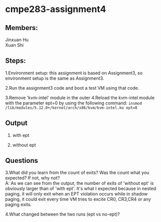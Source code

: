 # cmpe283-assignment4
## Members:
Jinxuan Hu  
Xuan Shi

## Steps:
1.Environment setup: this assignment is based on Assignment3, so environment setup is the same as Assignment3.

2.Run the assignment3 code and boot a test VM using that code.

3.Remove 'kvm-intel' module in the outer 
4.Reload the kvm-intel module with the parameter ept=0 by using the following command:
`insmod  /lib/modules/5.12.0+/kernel/arch/x86/kvm/kvm-intel.ko ept=0`

## Output
1. with ept


2. without ept


## Questions
3.What did you learn from the count of exits? Was the count what you expected? If not, why not?   
A: As we can see from the output, the number of exits of 'without ept' is obviously larger than of 'with ept'. It's what I expected because in nested paging, it will only exit when an EPT violation occurs while in shadow paging, it could exit every time VM tries to excite CR0, CR3,CR4 or any paging exits.
   
4.What changed between the two runs (ept vs no-ept)?
